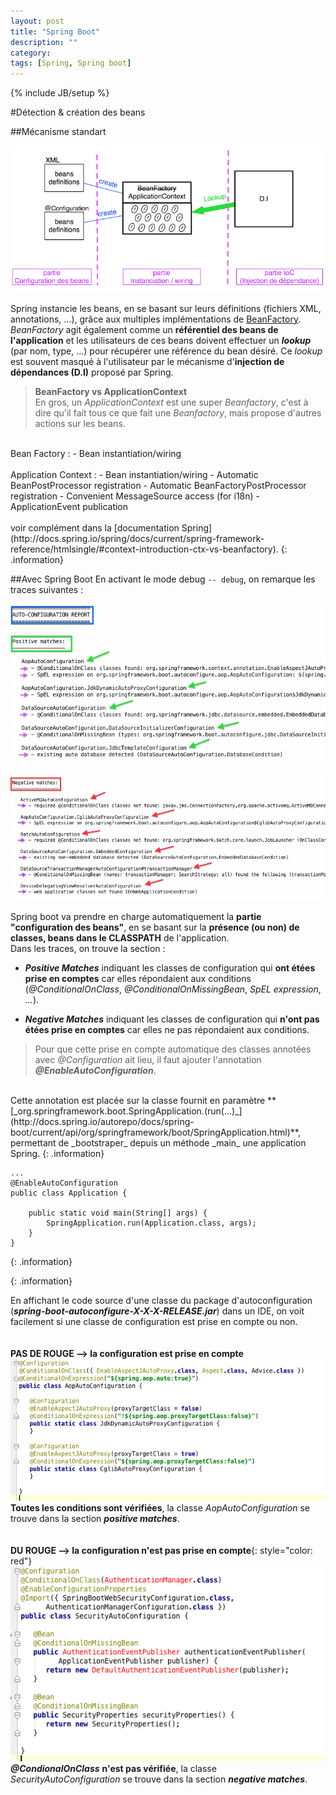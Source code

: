```yaml
---
layout: post
title: "Spring Boot"
description: ""
category: 
tags: [Spring, Spring boot]
---
```

{% include JB/setup %}

#Détection & création des beans

##Mécanisme standart

![spring bean factory](/assets/images/spring/spring_bean_factory.png)

Spring instancie les beans, en se basant sur leurs définitions (fichiers XML, annotations, ...), grâce aux multiples implémentations de [BeanFactory](http://docs.spring.io/spring-framework/docs/current/javadoc-api/org/springframework/beans/factory/BeanFactory.html).  
_BeanFactory_ agit également comme un **référentiel des beans de l'application** et les utilisateurs de ces beans doivent effectuer un _**lookup**_ (par nom, type, ...) pour récupérer une référence du bean désiré. Ce _lookup_ est souvent masqué à l'utilisateur par le mécanisme d'**injection de dépendances (D.I)** proposé par Spring.

> **BeanFactory vs ApplicationContext**  
En gros, un _ApplicationContext_ est une super _Beanfactory_, c'est à dire qu'il fait tous ce que fait une _Beanfactory_, mais propose d'autres actions sur les beans.  
<br>
Bean Factory :  
  - Bean instantiation/wiring
<br>
<br>
Application Context :  
  - Bean instantiation/wiring  
  - Automatic BeanPostProcessor registration  
  - Automatic BeanFactoryPostProcessor registration  
  - Convenient MessageSource access (for i18n)  
  - ApplicationEvent publication
<br>
<br>
voir complément dans la [documentation Spring](http://docs.spring.io/spring/docs/current/spring-framework-reference/htmlsingle/#context-introduction-ctx-vs-beanfactory).
{: .information}

##Avec Spring Boot
En activant le mode debug `-- debug`, on remarque les traces suivantes :

![spring auto-configuration-positive-matches](/assets/images/spring/spring-auto-configarution-positive-matches.png)

![spring auto-configuration-negative-matches](/assets/images/spring/spring-auto-configarution-negative-matches.png)


Spring boot va prendre en charge automatiquement la **partie "configuration des beans"**, en se basant sur la **présence (ou non) de classes, beans dans le CLASSPATH** de l'application.  
Dans les traces, on trouve la section :

  - _**Positive Matches**_ indiquant les classes de configuration qui **ont étées prise en comptes** car elles répondaient aux conditions (_@ConditionalOnClass_, _@ConditionalOnMissingBean_, _SpEL expression_, _..._).

  - _**Negative Matches**_ indiquant les classes de configuration qui **n'ont pas étées prise en comptes** car elles ne pas répondaient aux conditions.

>Pour que cette prise en compte automatique des classes annotées avec _@Configuration_ ait lieu, il faut ajouter l'annotation _**@EnableAutoConfiguration**_.   
<br> 
Cette annotation est placée sur la classe fournit en paramètre **[_org.springframework.boot.SpringApplication.(run(...)_](http://docs.spring.io/autorepo/docs/spring-boot/current/api/org/springframework/boot/SpringApplication.html)**,  permettant de _bootstraper_ depuis un méthode _main_ une application Spring.
{: .information}

	...
	@EnableAutoConfiguration
	public class Application {

	    public static void main(String[] args) {
	        SpringApplication.run(Application.class, args);
	    }
	}
{: .information}
>
{: .information}

En affichant le code source d'une classe du package d'autoconfiguration (_**spring-boot-autoconfigure-X-X-X-RELEASE.jar**_) dans un IDE,  on voit facilement si une classe de configuration est prise en compte ou non.  
<br>
<br>
**PAS DE ROUGE --> la configuration est prise en compte**![spring auto-configuration-positive-matches-in-IDE](/assets/images/spring/spring-auto-configarution-positive-matches-in-IDE.png)  
**Toutes les conditions sont vérifiées**, la classe _AopAutoConfiguration_ se trouve dans la section _**positive matches**_.  
<br>
<br>
**DU ROUGE --> la configuration n'est pas prise en compte**{: style="color: red"} 
![spring auto-configuration-negative-matches-in-IDE](/assets/images/spring/spring-auto-configarution-negative-matches-in-IDE.png)    
_**@CondionalOnClass**_ **n'est pas vérifiée**, la classe _SecurityAutoConfiguration_ se trouve dans la section _**negative matches**_.

 